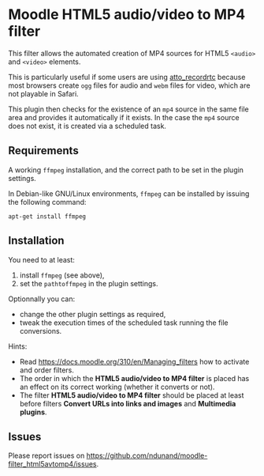 # Moodle HTML5 audio/video to MP4 filter

This filter allows the automated creation of MP4 sources for HTML5 `<audio>` and `<video>` elements.

This is particularly useful if some users are using [atto_recordrtc](https://docs.moodle.org/37/en/RecordRTC) because most browsers create `ogg` files for audio and `webm` files for video, which are not playable in Safari.

This plugin then checks for the existence of an `mp4` source in the same file area and provides it automatically if it exists. In the case the `mp4` source does not exist, it is created via a scheduled task.

## Requirements

A working `ffmpeg` installation, and the correct path to be set in the plugin settings.

In Debian-like GNU/Linux environments, `ffmpeg` can be installed by issuing the following command:

```
apt-get install ffmpeg
```

## Installation

You need to at least:

1. install `ffmpeg` (see above),
2. set the `pathtoffmpeg` in the plugin settings.

Optionnally you can:

* change the other plugin settings as required,
* tweak the execution times of the scheduled task running the file conversions.

Hints:

* Read https://docs.moodle.org/310/en/Managing_filters how to activate and order filters.
* The order in which the **HTML5 audio/video to MP4 filter** is placed has an effect on its correct working (whether it converts or not). 
* The filter **HTML5 audio/video to MP4 filter** should be placed at least before filters **Convert URLs into links and images** and **Multimedia plugins**.

## Issues

Please report issues on https://github.com/ndunand/moodle-filter_html5avtomp4/issues.
